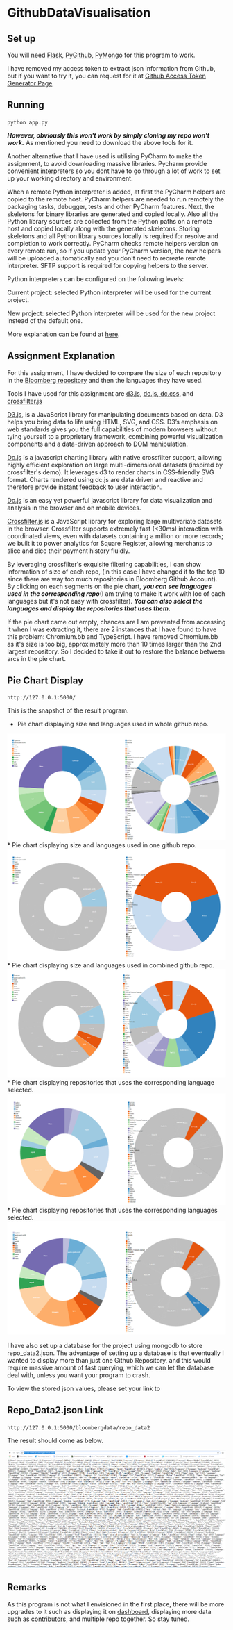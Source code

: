 # GithubDataVisualisation

## Set up ##
You will need <a href="http://flask.pocoo.org/">Flask</a>, 
<a href="https://pygithub.readthedocs.io/en/latest/introduction.html">PyGithub</a>, 
<a href = "https://api.mongodb.com/python/current/">PyMongo</a> for this program to work.

I have removed my access token to extract json information from Github, but if you want to try it,
you can request for it at <a href="https://github.com/settings/tokens">Github Access Token Generator Page</a>

## Running ##
`python app.py`

**_However, obviously this won't work by simply cloning my repo won't work._** As mentioned you need to download the above 
tools for it.

Another alternative that I have used is utilising PyCharm to make the assignment, to avoid downloading massive libraries.
Pycharm provide convenient interpreters so you dont have to go through a lot of work to set up your working directory and 
environment.

When a remote Python interpreter is added, at first the PyCharm helpers are copied to the remote host. PyCharm helpers are 
needed to run remotely the packaging tasks, debugger, tests and other PyCharm features. Next, the skeletons for binary 
libraries are generated and copied locally. Also all the Python library sources are collected from the Python paths on a 
remote host and copied locally along with the generated skeletons. Storing skeletons and all Python library sources locally
is required for resolve and completion to work correctly. PyCharm checks remote helpers version on every remote run, so if 
you update your PyCharm version, the new helpers will be uploaded automatically and you don't need to recreate remote interpreter. 
SFTP support is required for copying helpers to the server.

Python interpreters can be configured on the following levels:

Current project: selected Python interpreter will be used for the current project.

New project: selected Python interpreter will be used for the new project instead of the default one.

More explanation can be found at <a href="https://www.jetbrains.com/help/pycharm/configuring-python-interpreter.html">here</a>.

## Assignment Explanation ##
For this assignment, I have decided to compare the size of each repository in the <a href="https://www.google.ie/search?q=loomberg+github&oq=loomberg+github&aqs=chrome..69i57j0l5.4607j0j4&sourceid=chrome&ie=UTF-8">
Bloomberg repository</a> and then the languages they have used. <br />

Tools I have used for this assignment are <a href="https://d3js.org/">d3.js</a>, 
<a href="https://dc-js.github.io/dc.js/">dc.js, dc.css</a>, and 
<a href="http://square.github.io/crossfilter/">crossfilter.js</a>

<a href="https://d3js.org/">D3.js</a>, is a JavaScript library for manipulating documents based on data. D3 helps you bring data to life using HTML, SVG, and CSS. D3’s emphasis on web standards gives you the full capabilities of modern browsers without tying yourself to a proprietary framework, combining powerful visualization components and a data-driven approach to DOM manipulation.

<a href="https://dc-js.github.io/dc.js/">Dc.js</a> is a javascript charting library with native crossfilter support, allowing highly efficient exploration on large multi-dimensional datasets (inspired by crossfilter's demo). It leverages d3 to render charts in CSS-friendly SVG format. Charts rendered using dc.js are data driven and reactive and therefore provide instant feedback to user interaction.

<a href="https://dc-js.github.io/dc.js/">Dc.js</a> is an easy yet powerful javascript library for data visualization and analysis in the browser and on mobile devices.

<a href="http://square.github.io/crossfilter/">Crossfilter.js</a> is a JavaScript library for exploring large multivariate datasets in the browser. Crossfilter supports extremely fast (<30ms) interaction with coordinated views, even with datasets containing a million or more records; we built it to power analytics for Square Register, allowing merchants to slice and dice their payment history fluidly.

By leveraging crossfilter's exquisite filtering capabilities, I can show information of size of each repo, (in this case 
I have changed it to the top 10 since there are way too much repositories in Bloomberg Github Account). By clicking on each 
segments on the pie chart, **_you can see languages used in the corresponding repo_**(I am trying to make it work with loc of each languages
but it's not easy with crossfilter). **_You can also select the languages and display the repositories that uses them._**

If the pie chart came out empty, chances are I am prevented from accessing it when I
was extracting it, there are 2 instances that I have found to have this problem: Chromium.bb and TypeScript. I have removed
Chromium.bb as it's size is too big, approximately more than 10 times larger than the 2nd largest repository. So I decided 
to take it out to restore the balance between arcs in the pie chart.

## Pie Chart Display ##

`http://127.0.0.1:5000/`

This is the snapshot of the result program. 

* Pie chart displaying size and languages used in whole github repo. <br />
<img src="https://github.com/adamlkl/GithubDataVisualisation/blob/master/Results/pie%20origin.PNG">
* Pie chart displaying size and languages used in one github repo. <br />
<img src="https://github.com/adamlkl/GithubDataVisualisation/blob/master/Results/pie%20res1.PNG">
* Pie chart displaying size and languages used in combined github repo. <br />
<img src="https://github.com/adamlkl/GithubDataVisualisation/blob/master/Results/pie%20res2.PNG">
* Pie chart displaying repositories that uses the corresponding language selected.<br />
<img src="https://github.com/adamlkl/GithubDataVisualisation/blob/master/Results/pie%20res3.PNG">
* Pie chart displaying repositories that uses the corresponding languages selected.<br />
<img src="https://github.com/adamlkl/GithubDataVisualisation/blob/master/Results/pie%20res4.PNG">

I have also set up a database for the project using mongodb to store repo_data2.json. The advantage of setting up a database
is that eventually I wanted to display more than just one Github Repository, and this would require massive amount of fast 
querying, which we can let the database deal with, unless you want your program to crash. 

To view the stored json values, please set your link to 

## Repo_Data2.json Link

`http://127.0.0.1:5000/bloombergdata/repo_data2`

The result should come as below. <br />

<img src="https://github.com/adamlkl/GithubDataVisualisation/blob/master/Results/repo_data2%20in%20json.PNG">

## Remarks ##
As this program is not what I envisioned in the first place, there will be more upgrades to it such as displaying it on 
<a href="https://keen.github.io/dashboards/">dashboard</a>, displaying more data such as 
<a href="https://github.com/adamlkl/GithubDataVisualisation/blob/master/Contributors_Data.json">contributors</a>,
and multiple repo together. So stay tuned. 
